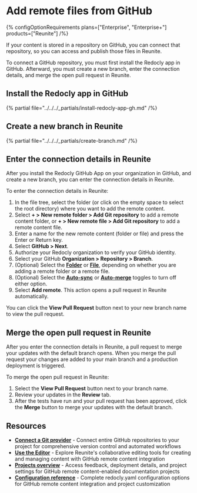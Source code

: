 # Add remote files from GitHub

{% configOptionRequirements plans=["Enterprise", "Enterprise+"] products=["Reunite"] /%}

If your content is stored in a repository on GitHub, you can connect that repository, so you can access and publish those files in Reunite.

To connect a GitHub repository, you must first install the Redocly app in GitHub.
Afterward, you must create a new branch, enter the connection details, and merge the open pull request in Reunite.

## Install the Redocly app in GitHub

{% partial file="../../../_partials/install-redocly-app-gh.md" /%}

## Create a new branch in Reunite

{% partial file="../../../_partials/create-branch.md" /%}

## Enter the connection details in Reunite

After you install the Redocly GitHub App on your organization in GitHub, and create a new branch, you can enter the connection details in Reunite.

To enter the connection details in Reunite:

1. In the file tree, select the folder (or click on the empty space to select the root directory) where you want to add the remote content.
1. Select **+ > New remote folder > Add Git repository** to add a remote content folder, or **+ > New remote file > Add Git repository** to add a remote content file.
1. Enter a name for the new remote content (folder or file) and press the Enter or Return key.
1. Select **GitHub > Next**.
1. Authorize your Redocly organization to verify your GitHub identity.
1. Select your GitHub **Organization > Repository > Branch**.
1. (Optional) Select the [**Folder**](./remote-content.md#remote-contents-repository-folder) or [**File**](./remote-content.md#remote-contents-repository-file), depending on whether you are adding a remote folder or a remote file.
1. (Optional) Select the [**Auto-sync**](./remote-content.md#auto-sync-and-auto-merge) or [**Auto-merge**](./remote-content.md#auto-sync-and-auto-merge) toggles to turn off either option.
1. Select **Add remote**.
   This action opens a pull request in Reunite automatically.

You can click the **View Pull Request** button next to your new branch name to view the pull request.


## Merge the open pull request in Reunite

After you enter the connection details in Reunite, a pull request to merge your updates with the default branch opens.
When you merge the pull request your changes are added to your main branch and a production deployment is triggered.

To merge the open pull request in Reunite:

1. Select the **View Pull Request** button next to your branch name.
1. Review your updates in the **Review** tab.
1. After the tests have run and your pull request has been approved, click the **Merge** button to merge your updates with the default branch.

## Resources

- **[Connect a Git provider](../connect-git/connect-git-provider.md)** - Connect entire GitHub repositories to your project for comprehensive version control and automated workflows
- **[Use the Editor](../use-editor.md)** - Explore Reunite's collaborative editing tools for creating and managing content with GitHub remote content integration
- **[Projects overview](../projects.md)** - Access feedback, deployment details, and project settings for GitHub remote content-enabled documentation projects
- **[Configuration reference](../../../config/index.md)** - Complete redocly.yaml configuration options for GitHub remote content integration and project customization

